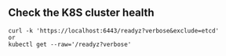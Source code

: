 ## Check the K8S cluster health
```console
curl -k 'https://localhost:6443/readyz?verbose&exclude=etcd'
or
kubectl get --raw='/readyz?verbose'
```
